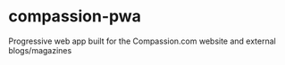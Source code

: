 # compassion-pwa
Progressive web app built for the Compassion.com website and external blogs/magazines
